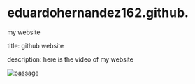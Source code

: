 # eduardohernandez162.github.
my website

title: github website

description: here is the video of my website

[![passage]({})](https://www.youtube.com/embed/xWstJkW-CoU} "music video ")

